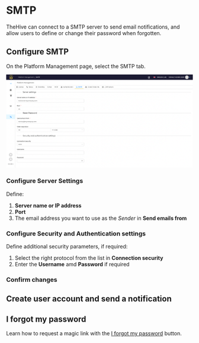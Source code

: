# SMTP

TheHive can connect to a SMTP server to send email notifications, and allow users to define or change their password when forgotten.

## Configure SMTP

On the Platform Management page, select the SMTP tab.

![](../images/administration-guides/platform-management-smtp.png)

### Configure Server Settings

Define: 

1. **Server name or IP address**
2. **Port**
3. The email address you want to use as the *Sender* in **Send emails from**

### Configure Security and Authentication settings

Define additional security parameters, if required:

1. Select the right protocol from the list in **Connection security**
2. Enter the **Username** amd **Password** if required

### Confirm changes

## Create user account and send a notification


## I forgot my password
Learn how to request a magic link with the [I forgot my password](./../user-guides/forgot-password.md) button.